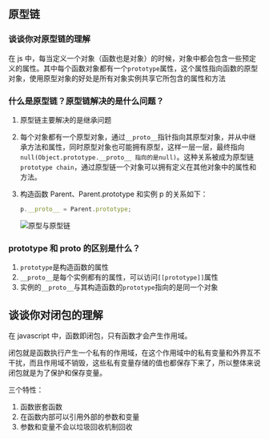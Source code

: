 ## 原型链

### 谈谈你对原型链的理解

在 js 中，每当定义一个对象（函数也是对象）的时候，对象中都会包含一些预定义的属性。其中每个函数对象都有一个`prototype`属性，这个属性指向函数的原型对象，使用原型对象的好处是所有对象实例共享它所包含的属性和方法

### 什么是原型链？原型链解决的是什么问题？

1. 原型链主要解决的是继承问题
2. 每个对象都有一个原型对象，通过`__proto__`指针指向其原型对象，并从中继承方法和属性，同时原型对象也可能拥有原型，这样一层一层，最终指向`null(Object.prototype.__proto__ 指向的是null)`。这种关系被成为原型链`prototype chain`，通过原型链一个对象可以拥有定义在其他对象中的属性和方法。
3. 构造函数 Parent、Parent.prototype 和实例 p 的关系如下：

   ```javascript
   p.__proto__ = Parent.prototype;
   ```

   ![原型与原型链](https://img-blog.csdnimg.cn/20190623221912165.png?x-oss-process=image/watermark,type_ZmFuZ3poZW5naGVpdGk,shadow_10,text_aHR0cHM6Ly9ibG9nLmNzZG4ubmV0L3dlaXhpbl80MjYxNDA4MA==,size_16,color_FFFFFF,t_70)

### prototype 和 proto 的区别是什么？

1. `prototype`是构造函数的属性
2. `__proto__`是每个实例都有的属性，可以访问`[[prototype]]`属性
3. 实例的`__proto__`与其构造函数的`prototype`指向的是同一个对象

## 谈谈你对闭包的理解

在 javascript 中，函数即闭包，只有函数才会产生作用域。

闭包就是函数执行产生一个私有的作用域，在这个作用域中的私有变量和外界互不干扰，而且作用域不销毁，这些私有变量存储的值也都保存下来了，所以整体来说闭包就是为了保护和保存变量。

三个特性：

1. 函数嵌套函数
2. 在函数内部可以引用外部的参数和变量
3. 参数和变量不会以垃圾回收机制回收

